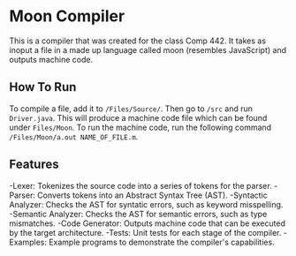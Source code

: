 # Moon Compiler

This is a compiler that was created for the class Comp 442. It takes as inoput a file in a made up language called moon (resembles JavaScript) and outputs machine code.

## How To Run

To compile a file, add it to `/Files/Source/`. Then go to `/src` and run `Driver.java`. This will produce a machine code file which can be found under `Files/Moon`.
To run the machine code, run the following command `/Files/Moon/a.out NAME_OF_FILE.m`.

## Features

-Lexer: Tokenizes the source code into a series of tokens for the parser.
-Parser: Converts tokens into an Abstract Syntax Tree (AST).
-Syntactic Analyzer: Checks the AST for syntatic errors, such as keyword misspelling.
-Semantic Analyzer: Checks the AST for semantic errors, such as type mismatches.
-Code Generator: Outputs machine code that can be executed by the target architecture.
-Tests: Unit tests for each stage of the compiler.
-Examples: Example programs to demonstrate the compiler's capabilities.
